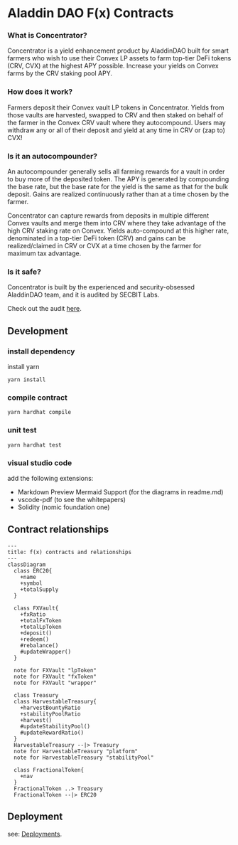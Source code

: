# Aladdin DAO F(x) Contracts

### What is Concentrator?

Concentrator is a yield enhancement product by AladdinDAO built for smart farmers who wish to use their Convex LP assets to farm top-tier DeFi tokens (CRV, CVX) at the highest APY possible.  Increase your yields on Convex farms by the CRV staking pool APY.

### How does it work?

Farmers deposit their Convex vault LP tokens in Concentrator.  Yields from those vaults are harvested, swapped to CRV and then staked on behalf of the farmer in the Convex CRV vault where they autocompound.  Users may withdraw any or all of their deposit and yield at any time in CRV or (zap to) CVX!

### Is it an autocompounder?

An autocompounder generally sells all farming rewards for a vault in order to buy more of the deposited token.  The APY is generated by compounding the base rate, but the base rate for the yield is the same as that for the bulk deposit.  Gains are realized continuously rather than at a time chosen by the farmer.

Concentrator can capture rewards from deposits in multiple different Convex vaults and merge them into CRV where they take advantage of the high CRV staking rate on Convex.  Yields auto-compound at this higher rate, denominated in a top-tier DeFi token (CRV) and gains can be realized/claimed in CRV or CVX at a time chosen by the farmer for maximum tax advantage.

### Is it safe?

Concentrator is built by the experienced and security-obsessed AladdinDAO team, and it is audited by SECBIT Labs.

Check out the audit [here](./audit-reports/SECBIT_Concentrator_Report.pdf).

## Development

### install dependency
install yarn

```
yarn install
```

### compile contract

```
yarn hardhat compile
```

### unit test

```
yarn hardhat test
```

### visual studio code
add the following extensions:
* Markdown Preview Mermaid Support (for the diagrams in readme.md)
* vscode-pdf (to see the whitepapers)
* Solidity (nomic foundation one)

## Contract relationships

``` mermaid
---
title: f(x) contracts and relationships
---
classDiagram
  class ERC20{
    +name
    +symbol
    +totalSupply
  }

  class FXVault{
    +fxRatio
    +totalFxToken
    +totalLpToken
    +deposit()
    +redeem()
    #rebalance()
    #updateWrapper()
  }

  note for FXVault "lpToken"
  note for FXVault "fxToken"
  note for FXVault "wrapper"

  class Treasury
  class HarvestableTreasury{
    +harvestBountyRatio
    +stabilityPoolRatio
    +harvest()
    #updateStabilityPool()
    #updateRewardRatio()
  }
  HarvestableTreasury --|> Treasury
  note for HarvestableTreasury "platform"
  note for HarvestableTreasury "stabilityPool"

  class FractionalToken{
    +nav
  }
  FractionalToken ..> Treasury
  FractionalToken --|> ERC20

```

## Deployment

see: [Deployments](https://github.com/AladdinDAO/deployments).